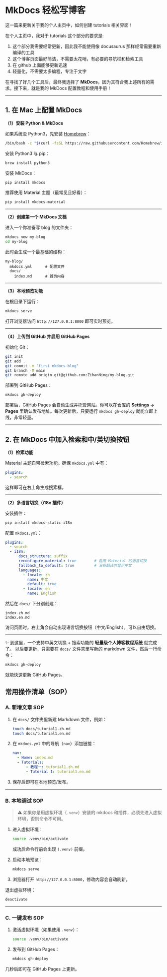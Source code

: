 # MkDocs 轻松写博客

这一篇来更新关于我的个人主页中，如何创建 tutorials 相关界面！

在个人主页中，我对于 tutorials 这个部分的要求是:

1. 这个部分我需要经常更新，因此我不能使用像 docusaurus 那样经常需要重新编译的工具
2. 这个博客页面最好简洁，不需要太花哨，有必要的导航栏和检索工具
3. 在 github 上面能够更新迅速
4. 轻量化，不需要太多编程，专注于文字

在寻找了好几个工具后，最终我选择了 **MkDocs**，因为其符合我上述所有的需求。接下来，就是我的 MkDocs 配置教程和使用手册！

---

## 1. 在 Mac 上配置 MkDocs

**（1）安装 Python & MkDocs**

如果系统没 Python3，先安装 [Homebrew](https://brew.sh/)：

```bash
/bin/bash -c "$(curl -fsSL https://raw.githubusercontent.com/Homebrew/install/HEAD/install.sh)"
```

安装 Python3 与 pip：

```bash
brew install python3
```

安装 MkDocs：

```bash
pip install mkdocs
```

推荐使用 Material 主题（最常见且好看）：

```bash
pip install mkdocs-material
```

---

**（2）创建第一个 MkDocs 文档**

进入一个你准备写 blog 的文件夹：

```bash
mkdocs new my-blog
cd my-blog
```

此时会生成一个最基础的结构：

```
my-blog/
  mkdocs.yml      # 配置文件
  docs/
    index.md      # 首页内容
```

---

**（3）本地预览功能**

在根目录下运行：

```bash
mkdocs serve
```

打开浏览器访问 `http://127.0.0.1:8000` 即可实时预览。

---

**（4）上传到 GitHub 并启用 GitHub Pages**

初始化 Git：

```bash
git init
git add .
git commit -m "first mkdocs blog"
git branch -M main
git remote add origin git@github.com:ZihanNing/my-blog.git
```

部署到 GitHub Pages：

```bash
mkdocs gh-deploy
```

部署后，GitHub Pages 会自动生成并托管网站。你可以在仓库的 **Settings → Pages** 里确认发布地址。每次更新后，只要运行 `mkdocs gh-deploy` 就能立即上线，非常轻量。

---

## 2. 在 MkDocs 中加入检索和中/英切换按钮

**（1）检索功能**

Material 主题自带检索功能。确保 `mkdocs.yml` 中有：

```yaml
plugins:
  - search
```

这样即可在右上角生成搜索框。

---

**（2）多语言切换（i18n 插件）**

安装插件：

```bash
pip install mkdocs-static-i18n
```

配置 `mkdocs.yml`：

```yaml
plugins:
  - search
  - i18n:
      docs_structure: suffix
      reconfigure_material: true        # 启用 Material 的语言切换
      fallback_to_default: true         # 没有翻译时显示中文
      languages:
        - locale: zh
          name: 中文
          default: true
        - locale: en
          name: English
```

然后在 `docs/` 下分别创建：

```
index.zh.md
index.en.md
```

访问页面时，右上角会自动出现语言切换按钮（中文/English），可以自由切换。

---

✨ 到这里，一个支持中英文切换 + 搜索功能的 **轻量级个人博客教程系统** 就完成了。
以后要更新，只需要在 `docs/` 文件夹里写新的 markdown 文件，然后一行命令：

```bash
mkdocs gh-deploy
```

就能快速更新 GitHub Pages。

## 常用操作清单（SOP）

### A. 新增文章 SOP

1. 在 `docs/` 文件夹里新建 Markdown 文件，例如：

   ```bash
   touch docs/tutorial1.zh.md
   touch docs/tutorial1.en.md
   ```
2. 在 `mkdocs.yml` 中的导航（`nav`）添加链接：

   ```yaml
   nav:
     - Home: index.md
     - Tutorials:
         - 教程一: tutorial1.zh.md
         - Tutorial 1: tutorial1.en.md
   ```
3. 保存后即可在本地预览/发布。

---

### B. 本地调试 SOP

> ⚠️ 如果你是用虚拟环境（`.venv`）安装的 mkdocs 和插件，必须先进入虚拟环境，否则命令不可用。

1. 进入虚拟环境：

   ```bash
   source .venv/bin/activate
   ```

   成功后命令行前会出现 `(.venv)` 前缀。
2. 启动本地预览：

   ```bash
   mkdocs serve
   ```
3. 浏览器打开 `http://127.0.0.1:8000`，修改内容会自动刷新。

退出虚拟环境：

```bash
deactivate
```

---

### C. 一键发布 SOP

1. 激活虚拟环境（如果使用 `.venv`）：

   ```bash
   source .venv/bin/activate
   ```
2. 发布到 GitHub Pages：

   ```bash
   mkdocs gh-deploy
   ```

几秒后即可在 GitHub Pages 上更新。



